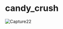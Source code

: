 # candy_crush

![Capture22](https://github.com/user-attachments/assets/f97de195-f0c3-487b-9869-2f8fb71b1f96)

